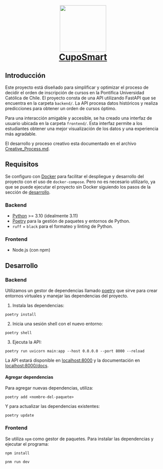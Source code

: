 <h1 align="center">
  <img src="https://upload.wikimedia.org/wikipedia/commons/thumb/8/84/Escudo_de_la_Pontificia_Universidad_Cat%C3%B3lica_de_Chile.svg/1200px-Escudo_de_la_Pontificia_Universidad_Cat%C3%B3lica_de_Chile.svg.png" width="150px">
  <br>
    <a href=# name="readme-top">CupoSmart</a>
</h1>

## Introducción

Este proyecto está diseñado para simplificar y optimizar el proceso de decidir el orden de inscripción de cursos en la Pontifica Universidad Católica de Chile. El proyecto consta de una API utilizando FastAPI que se encuentra en la carpeta `backend/`. La API procesa datos históricos y realiza predicciones para obtener un orden de cursos óptimo.

Para una interacción amigable y accesible, se ha creado una interfaz de usuario ubicada en la carpeta `frontend/`. Esta interfaz permite a los estudiantes obtener una mejor visualización de los datos y una experiencia más agradable.

El desarrollo y proceso creativo esta documentado en el archivo [Creative_Process.md](Creative_Process.md).

## Requisitos

Se configuro con [Docker](https://www.docker.com/) para facilitar el despliegue y desarrollo del proyecto con el uso de `docker-compose`. Pero no es necesario utilizarlo, ya que se puede ejecutar el proyecto sin Docker siguiendo los pasos de la sección de [desarrollo](#desarrollo).

### Backend

- [Python](https://www.python.org/downloads/) >= 3.10 (idealmente 3.11)
- [Poetry](https://python-poetry.org/) para la gestión de paquetes y entornos de Python.
- `ruff` + `black` para el formateo y linting de Python.

### Frontend

- Node.js (con npm)

## Desarrollo

### Backend

Utilizamos un gestor de dependencias llamado [poetry](https://python-poetry.org/docs/) que sirve para crear entornos virtuales y manejar las dependencias del proyecto.

1. Instala las dependencias:

```shell
poetry install
```

2. Inicia una sesión shell con el nuevo entorno:

```shell
poetry shell
```

3. Ejecuta la API:

```shell
poetry run uvicorn main:app --host 0.0.0.0 --port 8000 --reload
```

La API estará disponible en [localhost:8000](http://localhost:8000) y la documentación en [localhost:8000/docs](http://localhost:8000/docs).

#### Agregar dependencias

Para agregar nuevas dependencias, utiliza:

```shell
poetry add <nombre-del-paquete>
```

Y para actualizar las dependencias existentes:

```shell
poetry update
```

### Frontend

Se utiliza `npm` como gestor de paquetes. Para instalar las dependencias y ejecutar el programa:

```
npm install

pnm run dev
```
